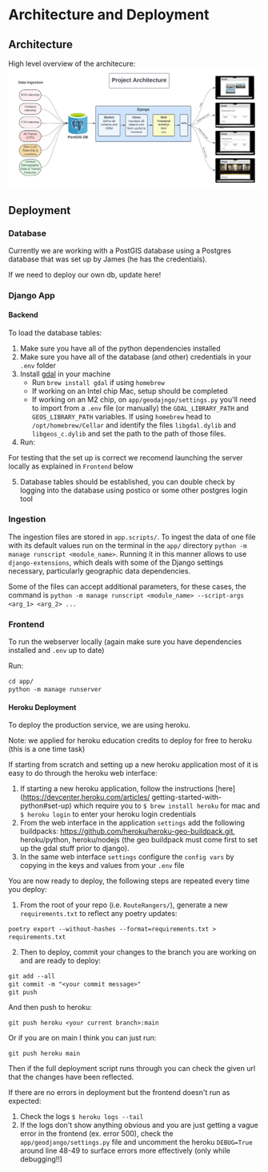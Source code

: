 # Architecture and Deployment

## Architecture
High level overview of the architecure:
![diagram](./images/architecture_diagram.png)

## Deployment

### Database
Currently we are working with a PostGIS database using a Postgres database that was set up by James (he has the credentials). 

If we need to deploy our own db, update here!

### Django App
#### Backend

To load the database tables:
1. Make sure you have all of the python dependencies installed
2. Make sure you have all of the database (and other) credentials in your `.env` folder
3. Install [gdal](https://gdal.org/index.html) in your machine
    - Run `brew install gdal` if using `homebrew`
    - If working on an Intel chip Mac, setup should be completed
    - If working on an M2 chip, on `app/geodajngo/settings.py` you'll need to import from a `.env` file (or manually) the `GDAL_LIBRARY_PATH` and `GEOS_LIBRARY_PATH` variables. If using `homebrew` head to `/opt/homebrew/Cellar` and identify the files `libgdal.dylib` and `libgeos_c.dylib` and set the path to the path of those files. 
4. Run:

For testing that the set up is correct we recomend launching the server locally as explained in `Frontend` below

5. Database tables should be established, you can double check by logging into the database using postico or some other postgres login tool

### Ingestion
The ingestion files are stored in `app.scripts/`. To ingest the data of one file with its default values run on the terminal in the `app/` directory `python -m manage runscript <module_name>`. Running it in this manner allows to use `django-extensions`, which deals with some of the Django settings necessary, particularly geographic data dependencies.

Some of the files can accept additional parameters, for these cases, the command is `python -m manage runscript <module_name> --script-args <arg_1> <arg_2> ...`

### Frontend
To run the webserver locally (again make sure you have dependencies installed and `.env` up to date)

Run:
```
cd app/
python -m manage runserver
```

#### Heroku Deployment
To deploy the production service, we are using heroku. 

Note: we applied for heroku education credits to deploy for free to heroku (this is a one time task)

If starting from scratch and setting up a new heroku application most of it is easy to do through the heroku web interface:

1. If starting a new heroku application, follow the instructions [here](https://devcenter.heroku.com/articles/ getting-started-with-python#set-up) which require you to `$ brew install heroku` for mac and `$ heroku login` to enter your heroku login credentials
2. From the web interface in the application `settings` add the following buildpacks: https://github.com/heroku/heroku-geo-buildpack.git, heroku/python, heroku/nodejs (the geo buildpack must come first to set up the gdal stuff prior to django). 
3. In the same web interface `settings` configure the `config vars` by copying in the keys and values from your `.env` file

You are now ready to deploy, the following steps are repeated every time you deploy:
1. From the root of your repo (i.e. `RouteRangers/`), generate a new `requirements.txt` to reflect any poetry updates:
```
poetry export --without-hashes --format=requirements.txt > requirements.txt
```
2. Then to deploy, commit your changes to the branch you are working on and are ready to deploy:
```
git add --all
git commit -m "<your commit message>"
git push
```
And then push to heroku:
```
git push heroku <your current branch>:main
```
Or if you are on main I think you can just run:
```
git push heroku main
```

Then if the full deployment script runs through you can check the given url that the changes have been reflected. 

If there are no errors in deployment but the frontend doesn't run as expected:
1. Check the logs `$ heroku logs --tail` 
2. If the logs don't show anything obvious and you are just getting a vague error in the frontend (ex. error 500), check the `app/geodjango/settings.py` file and uncomment the heroku  `DEBUG=True` around line 48-49 to surface errors more effectively (only while debugging!!)


